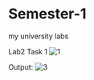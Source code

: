 # Semester-1
my university labs

Lab2
Task 1
![1](https://user-images.githubusercontent.com/25325868/34899261-6245b9a8-f800-11e7-8239-e98298e6e59c.png)

Output:
![3](https://user-images.githubusercontent.com/25325868/34899259-61e5e37a-f800-11e7-8269-09678d7a3e22.png)
